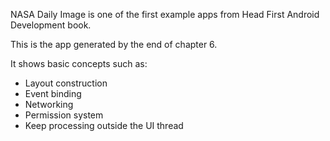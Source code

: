NASA Daily Image is one of the first example apps from Head First Android Development book.

This is the app generated by the end of chapter 6.

It shows basic concepts such as:
- Layout construction
- Event binding
- Networking
- Permission system
- Keep processing outside the UI thread

